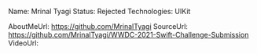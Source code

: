 Name: Mrinal Tyagi
Status: Rejected
Technologies: UIKit

AboutMeUrl: https://github.com/MrinalTyagi
SourceUrl: https://github.com/MrinalTyagi/WWDC-2021-Swift-Challenge-Submission
VideoUrl: 

<!---
EXAMPLE
Name: John Appleseed
Status: Submitted <or> Winner <or> Distinguished <or> Rejected
Technologies: SwiftUI, RealityKit, CoreGraphic

AboutMeUrl: https://linkedin.com/in/johnappleseed
SourceUrl: https://github.com/johnappleseed/wwdc2025
VideoUrl: https://youtu.be/ABCDE123456
-->
